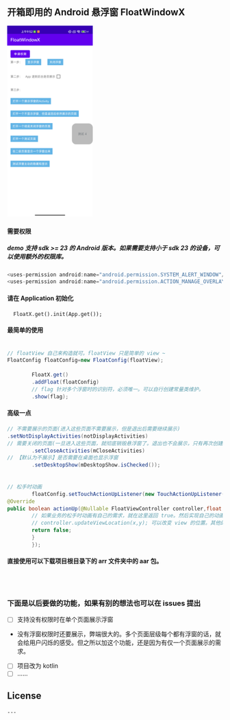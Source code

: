 ## 开箱即用的 Android 悬浮窗 FloatWindowX

<img src="images/floatWindowX.png" width="200px" height="auto">

#### 需要权限

##### demo 支持 sdk >= 23 的 Android 版本。如果需要支持小于 sdk 23 的设备，可以使用额外的权限库。

```java
<uses-permission android:name="android.permission.SYSTEM_ALERT_WINDOW"/>
<uses-permission android:name="android.permission.ACTION_MANAGE_OVERLAY_PERMISSION"/>
```

#### 请在 Application 初始化

```
  FloatX.get().init(App.get());
```

#### 最简单的使用

```java

// floatView 自己来构造就可。floatView 只是简单的 view ~
FloatConfig floatConfig=new FloatConfig(floatView);

        FloatX.get()
        .addFloat(floatConfig)
        // flag 针对多个浮窗时的识别符，必须唯一。可以自行创建常量类维护。
        .show(flag);
```

#### 高级一点

```java
// 不需要展示的页面(进入这些页面不需要展示，但是退出后需要继续展示)
.setNotDisplayActivities(notDisplayActivities)
// 需要关闭的页面(一旦进入这些页面，就彻底销毁悬浮窗了。退出也不会展示，只有再次创建才可以)
        .setCloseActivities(mCloseActivities)
// 【默认为不展示】是否需要在桌面也显示浮窗
        .setDesktopShow(mDesktopShow.isChecked());


// 松手时动画
        floatConfig.setTouchActionUpListener(new TouchActionUpListener(){
@Override
public boolean actionUp(@Nullable FloatViewController controller,float rawX,float rawY){
        // 如果业务的松手时动画有自己的需求，就在这里返回 true。然后实现自己的动画就好。
        // controller.updateViewLocation(x,y); 可以改变 view 的位置。其他的 api 能不调就别调
        return false;
        }
        });
```

#### 直接使用可以下载项目根目录下的 arr 文件夹中的 aar 包。

<br/><br/>

### 下面是以后要做的功能，如果有别的想法也可以在 issues 提出

- [ ] 支持没有权限时在单个页面展示浮窗
- 没有浮窗权限时还要展示，弊端很大的。多个页面层级每个都有浮窗的话，就会给用户闪烁的感受。但之所以加这个功能，还是因为有仅一个页面展示的需求。
- [ ] 项目改为 kotlin
- [ ] ......

## License

```
---
```
